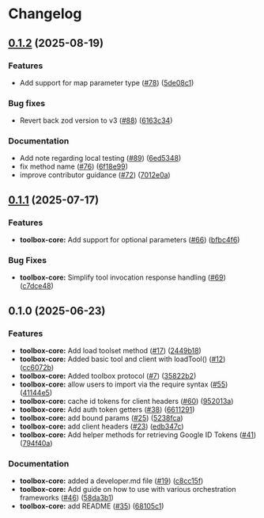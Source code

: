 # Changelog

## [0.1.2](https://github.com/googleapis/mcp-toolbox-sdk-js/compare/core-v0.1.1...core-v0.1.2) (2025-08-19)


### Features

* Add support for map parameter type ([#78](https://github.com/googleapis/mcp-toolbox-sdk-js/issues/78)) ([5de08c1](https://github.com/googleapis/mcp-toolbox-sdk-js/commit/5de08c10368ffe67ccb776ecda6cdab0a1a76484))


### Bug fixes

* Revert back zod version to v3 ([#88](https://github.com/googleapis/mcp-toolbox-sdk-js/issues/88)) ([6163c34](https://github.com/googleapis/mcp-toolbox-sdk-js/commit/6163c340c577926b5f2d5607abde5e2c1131ee59))


### Documentation

* Add note regarding local testing ([#89](https://github.com/googleapis/mcp-toolbox-sdk-js/issues/89)) ([6ed5348](https://github.com/googleapis/mcp-toolbox-sdk-js/commit/6ed53481a89d459c057352c7db237326dd10b35f))
* fix method name ([#76](https://github.com/googleapis/mcp-toolbox-sdk-js/issues/76)) ([6f18e99](https://github.com/googleapis/mcp-toolbox-sdk-js/commit/6f18e99242533a0313c8c27206127b22927626d2))
* improve contributor guidance ([#72](https://github.com/googleapis/mcp-toolbox-sdk-js/issues/72)) ([7012e0a](https://github.com/googleapis/mcp-toolbox-sdk-js/commit/7012e0a477872db6e68a535a67acb772ed6ca2e1))

## [0.1.1](https://github.com/googleapis/mcp-toolbox-sdk-js/compare/core-v0.1.0...core-v0.1.1) (2025-07-17)


### Features

* **toolbox-core:** Add support for optional parameters ([#66](https://github.com/googleapis/mcp-toolbox-sdk-js/issues/66)) ([bfbc4f6](https://github.com/googleapis/mcp-toolbox-sdk-js/commit/bfbc4f66d62688aee2754a2ef73d78af5c075306))


### Bug Fixes

* **toolbox-core:** Simplify tool invocation response handling ([#69](https://github.com/googleapis/mcp-toolbox-sdk-js/issues/69)) ([c7dce48](https://github.com/googleapis/mcp-toolbox-sdk-js/commit/c7dce4844462ddf415872257c217808791ad5e9a))

## 0.1.0 (2025-06-23)


### Features

* **toolbox-core:** Add load toolset method ([#17](https://github.com/googleapis/mcp-toolbox-sdk-js/issues/17)) ([2449b18](https://github.com/googleapis/mcp-toolbox-sdk-js/commit/2449b186778090bf0e3a352a08f961de584208bc))
* **toolbox-core:** Added basic tool and client with loadTool() ([#12](https://github.com/googleapis/mcp-toolbox-sdk-js/issues/12)) ([cc6072b](https://github.com/googleapis/mcp-toolbox-sdk-js/commit/cc6072bf7f5e4d8a74c87b7e3900ec6f6e3179db))
* **toolbox-core:** Added toolbox protocol ([#7](https://github.com/googleapis/mcp-toolbox-sdk-js/issues/7)) ([35822b2](https://github.com/googleapis/mcp-toolbox-sdk-js/commit/35822b22ea423e7c1a514f1ab8240b320bf0f14f))
* **toolbox-core:** allow users to import via the require syntax ([#55](https://github.com/googleapis/mcp-toolbox-sdk-js/issues/55)) ([41144e5](https://github.com/googleapis/mcp-toolbox-sdk-js/commit/41144e5697b17f452ee5b8efd01bc4bbecca1b91))
* **toolbox-core:** cache id tokens for client headers ([#60](https://github.com/googleapis/mcp-toolbox-sdk-js/issues/60)) ([952013a](https://github.com/googleapis/mcp-toolbox-sdk-js/commit/952013a43e5e6afae262cc3194f906383b475c7d))
* **toolbox-core:** Add auth token getters ([#38](https://github.com/googleapis/mcp-toolbox-sdk-js/issues/38)) ([6611291](https://github.com/googleapis/mcp-toolbox-sdk-js/commit/661129160801f7f89de4fe7920017b4b23524ab7))
* **toolbox-core:** add bound params ([#25](https://github.com/googleapis/mcp-toolbox-sdk-js/issues/25)) ([5238fca](https://github.com/googleapis/mcp-toolbox-sdk-js/commit/5238fca1321a13aaf20b1958fbf4422d6d563968))
* **toolbox-core:** add client headers ([#23](https://github.com/googleapis/mcp-toolbox-sdk-js/issues/23)) ([edb347c](https://github.com/googleapis/mcp-toolbox-sdk-js/commit/edb347c7256dbd4434ad4e8b52ba71c53351b80a))
* **toolbox-core:** Add helper methods for retrieving Google ID Tokens ([#41](https://github.com/googleapis/mcp-toolbox-sdk-js/issues/41)) ([794f40a](https://github.com/googleapis/mcp-toolbox-sdk-js/commit/794f40a98e59d902b2593e2f26182aaf72c88923))


### Documentation

* **toolbox-core:** added a developer.md file ([#19](https://github.com/googleapis/mcp-toolbox-sdk-js/issues/19)) ([c8cc15f](https://github.com/googleapis/mcp-toolbox-sdk-js/commit/c8cc15f20bcfe1962c5301c9952deaa385ecab16))
* **toolbox-core:** Add guide on how to use with various orchestration frameworks ([#46](https://github.com/googleapis/mcp-toolbox-sdk-js/issues/46)) ([58da3b1](https://github.com/googleapis/mcp-toolbox-sdk-js/commit/58da3b1e25cc0f029105f8c3daf42347ec34d139))
* **toolbox-core:** add README ([#35](https://github.com/googleapis/mcp-toolbox-sdk-js/issues/35)) ([68105c1](https://github.com/googleapis/mcp-toolbox-sdk-js/commit/68105c1e98298efc6290e4a1ae6d9a792850150a))
